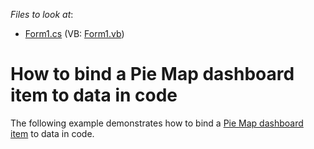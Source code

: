 <!-- default file list -->
*Files to look at*:

* [Form1.cs](./CS/Dashboard_CreatePieMap/Form1.cs) (VB: [Form1.vb](./VB/Dashboard_CreatePieMap/Form1.vb))
<!-- default file list end -->
# How to bind a Pie Map dashboard item to data in code


The following example demonstrates how to bind a <a href="https://documentation.devexpress.com/#Dashboard/CustomDocument16505">Pie Map dashboard item</a> to data in code.

<br/>


